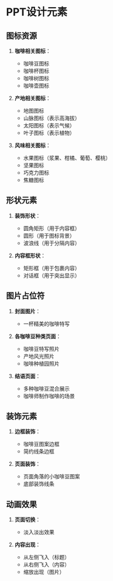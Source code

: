 # PPT设计元素

## 图标资源
1. **咖啡相关图标**：
   - 咖啡豆图标
   - 咖啡杯图标
   - 咖啡树图标
   - 咖啡壶图标

2. **产地相关图标**：
   - 地图图标
   - 山脉图标（表示高海拔）
   - 太阳图标（表示气候）
   - 叶子图标（表示植物）

3. **风味相关图标**：
   - 水果图标（浆果、柑橘、葡萄、樱桃）
   - 坚果图标
   - 巧克力图标
   - 焦糖图标

## 形状元素
1. **装饰形状**：
   - 圆角矩形（用于内容框）
   - 圆形（用于图标背景）
   - 波浪线（用于分隔内容）

2. **内容框形状**：
   - 矩形框（用于包裹内容）
   - 对话框（用于突出显示）

## 图片占位符
1. **封面图片**：
   - 一杯精美的咖啡特写

2. **各咖啡豆种类页面**：
   - 咖啡豆特写照片
   - 产地风光照片
   - 咖啡种植园照片

3. **结语页面**：
   - 多种咖啡豆混合展示
   - 咖啡师制作咖啡的场景

## 装饰元素
1. **边框装饰**：
   - 咖啡豆图案边框
   - 简约线条边框

2. **页面装饰**：
   - 页面角落的小咖啡豆图案
   - 底部装饰线条

## 动画效果
1. **页面切换**：
   - 淡入淡出效果

2. **内容出现**：
   - 从左侧飞入（标题）
   - 从右侧飞入（内容）
   - 缩放出现（图片）